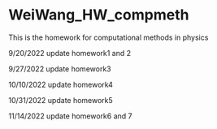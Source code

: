 # WeiWang_HW_compmeth
This is the homework for computational methods in physics


9/20/2022
update homework1 and 2


9/27/2022
update homework3


10/10/2022
update homework4

10/31/2022
update homework5

11/14/2022
update homework6 and 7
